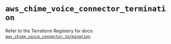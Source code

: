 # `aws_chime_voice_connector_termination`

Refer to the Terraform Registory for docs: [`aws_chime_voice_connector_termination`](https://registry.terraform.io/providers/hashicorp/aws/5.22.0/docs/resources/chime_voice_connector_termination).
